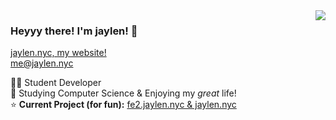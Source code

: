 <img align='right' src="https://github-readme-stats.vercel.app/api?username=jvqze&show_icons=true&theme=kacho_ga">

### Heyyy there! I'm jaylen! 🌈

[jaylen.nyc, my website!](https://jaylen.nyc/)\
[me@jaylen.nyc](mailto:me@jaylen.nyc)

👨‍💻 Student Developer\
📖 Studying Computer Science & Enjoying my _great_ life!\
⭐ **Current Project (for fun):** [fe2.jaylen.nyc & jaylen.nyc](https://github.com/jvqze/jaylen.nyc)
